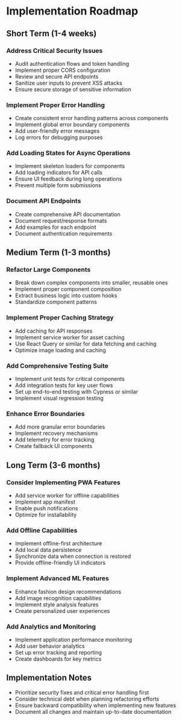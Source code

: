# Implementation Roadmap

## Short Term (1-4 weeks)

### Address Critical Security Issues
- Audit authentication flows and token handling
- Implement proper CORS configuration
- Review and secure API endpoints
- Sanitize user inputs to prevent XSS attacks
- Ensure secure storage of sensitive information

### Implement Proper Error Handling
- Create consistent error handling patterns across components
- Implement global error boundary components
- Add user-friendly error messages
- Log errors for debugging purposes

### Add Loading States for Async Operations
- Implement skeleton loaders for components
- Add loading indicators for API calls
- Ensure UI feedback during long operations
- Prevent multiple form submissions

### Document API Endpoints
- Create comprehensive API documentation
- Document request/response formats
- Add examples for each endpoint
- Document authentication requirements

## Medium Term (1-3 months)

### Refactor Large Components
- Break down complex components into smaller, reusable ones
- Implement proper component composition
- Extract business logic into custom hooks
- Standardize component patterns

### Implement Proper Caching Strategy
- Add caching for API responses
- Implement service worker for asset caching
- Use React Query or similar for data fetching and caching
- Optimize image loading and caching

### Add Comprehensive Testing Suite
- Implement unit tests for critical components
- Add integration tests for key user flows
- Set up end-to-end testing with Cypress or similar
- Implement visual regression testing

### Enhance Error Boundaries
- Add more granular error boundaries
- Implement recovery mechanisms
- Add telemetry for error tracking
- Create fallback UI components

## Long Term (3-6 months)

### Consider Implementing PWA Features
- Add service worker for offline capabilities
- Implement app manifest
- Enable push notifications
- Optimize for installability

### Add Offline Capabilities
- Implement offline-first architecture
- Add local data persistence
- Synchronize data when connection is restored
- Provide offline-friendly UI indicators

### Implement Advanced ML Features
- Enhance fashion design recommendations
- Add image recognition capabilities
- Implement style analysis features
- Create personalized user experiences

### Add Analytics and Monitoring
- Implement application performance monitoring
- Add user behavior analytics
- Set up error tracking and reporting
- Create dashboards for key metrics

## Implementation Notes

- Prioritize security fixes and critical error handling first
- Consider technical debt when planning refactoring efforts
- Ensure backward compatibility when implementing new features
- Document all changes and maintain up-to-date documentation